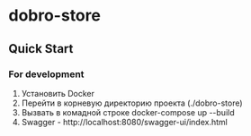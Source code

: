 # dobro-store

## Quick Start
### For development
1. Установить Docker
2. Перейти в корневую директорию проекта (./dobro-store)
3. Вызвать в комадной строке docker-compose up --build
4. Swagger - http://localhost:8080/swagger-ui/index.html

